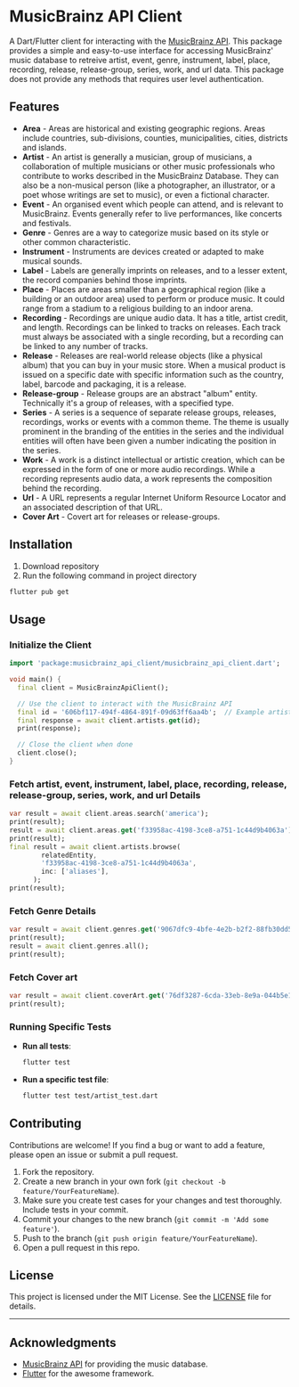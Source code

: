 # MusicBrainz API Client

A Dart/Flutter client for interacting with the [MusicBrainz API](https://musicbrainz.org/doc/MusicBrainz_API). This package provides a simple and easy-to-use interface for accessing MusicBrainz' music database to retreive artist, event, genre, instrument, label, place, recording, release, release-group, series, work, and url data. This package does not provide any methods that requires user level authentication.

## Features

 - **Area** - Areas are historical and existing geographic regions. Areas include countries, sub-divisions, counties, municipalities, cities, districts and islands.
 - **Artist** - An artist is generally a musician, group of musicians, a collaboration of multiple musicians or other music professionals who contribute to works described in the MusicBrainz Database. They can also be a non-musical person (like a photographer, an illustrator, or a poet whose writings are set to music), or even a fictional character.
 - **Event** - An organised event which people can attend, and is relevant to MusicBrainz. Events generally refer to live performances, like concerts and festivals.
 - **Genre** - Genres are a way to categorize music based on its style or other common characteristic.
 - **Instrument** - Instruments are devices created or adapted to make musical sounds.
 - **Label** - Labels are generally imprints on releases, and to a lesser extent, the record companies behind those imprints.
 - **Place** - Places are areas smaller than a geographical region (like a building or an outdoor area) used to perform or produce music. It could range from a stadium to a religious building to an indoor arena.
 - **Recording** - Recordings are unique audio data. It has a title, artist credit, and length. Recordings can be linked to tracks on releases. Each track must always be associated with a single recording, but a recording can be linked to any number of tracks.
 - **Release** - Releases are real-world release objects (like a physical album) that you can buy in your music store. When a musical product is issued on a specific date with specific information such as the country, label, barcode and packaging, it is a release.
 - **Release-group** - Release groups are an abstract "album" entity. Technically it's a group of releases, with a specified type.
 - **Series** - A series is a sequence of separate release groups, releases, recordings, works or events with a common theme. The theme is usually prominent in the branding of the entities in the series and the individual entities will often have been given a number indicating the position in the series.
 - **Work** - A work is a distinct intellectual or artistic creation, which can be expressed in the form of one or more audio recordings. While a recording represents audio data, a work represents the composition behind the recording.
 - **Url** - A URL represents a regular Internet Uniform Resource Locator and an associated description of that URL.
 - **Cover Art** - Covert art for releases or release-groups.

## Installation

1. Download repository
2. Run the following command in project directory

```bash
flutter pub get
```

## Usage

### Initialize the Client

```dart
import 'package:musicbrainz_api_client/musicbrainz_api_client.dart';

void main() {
  final client = MusicBrainzApiClient();

  // Use the client to interact with the MusicBrainz API
  final id = '606bf117-494f-4864-891f-09d63ff6aa4b';  // Example artist ID
  final response = await client.artists.get(id);
  print(response);

  // Close the client when done
  client.close();
}
```

### Fetch artist, event, instrument, label, place, recording, release, release-group, series, work, and url Details

```dart
var result = await client.areas.search('america');
print(result);
result = await client.areas.get('f33958ac-4198-3ce8-a751-1c44d9b4063a');
print(result);
final result = await client.artists.browse(
        relatedEntity,
        'f33958ac-4198-3ce8-a751-1c44d9b4063a',
        inc: ['aliases'],
      );
print(result);
```

### Fetch Genre Details

```dart
var result = await client.genres.get('9067dfc9-4bfe-4e2b-b2f2-88fb30dd5c46');
print(result);
result = await client.genres.all();
print(result);
```

### Fetch Cover art

```dart
var result = await client.coverArt.get('76df3287-6cda-33eb-8e9a-044b5e15ffdd','release');
print(result);
```

### Running Specific Tests

- **Run all tests**:
  ```bash
  flutter test
  ```

- **Run a specific test file**:
  ```bash
  flutter test test/artist_test.dart
  ```

## Contributing

Contributions are welcome! If you find a bug or want to add a feature, please open an issue or submit a pull request.

1. Fork the repository.
2. Create a new branch in your own fork (`git checkout -b feature/YourFeatureName`).
3. Make sure you create test cases for your changes and test thoroughly. Include tests in your commit.
4. Commit your changes to the new branch (`git commit -m 'Add some feature'`).
5. Push to the branch (`git push origin feature/YourFeatureName`).
6. Open a pull request in this repo.

## License

This project is licensed under the MIT License. See the [LICENSE](LICENSE) file for details.

---

## Acknowledgments

- [MusicBrainz API](https://musicbrainz.org/doc/MusicBrainz_API) for providing the music database.
- [Flutter](https://flutter.dev/) for the awesome framework.